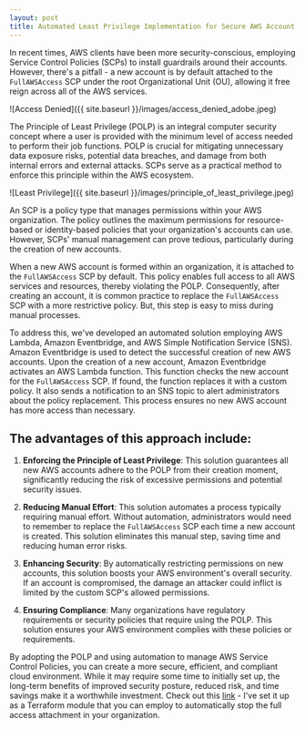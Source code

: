 ```yaml
---
layout: post
title: Automated Least Privilege Implementation for Secure AWS Account Creation
---
```


In recent times, AWS clients have been more security-conscious, employing Service Control Policies (SCPs) to install guardrails around their accounts. However, there's a pitfall - a new account is by default attached to the `FullAWSAccess` SCP under the root Organizational Unit (OU), allowing it free reign across all of the AWS services.

![Access Denied]({{ site.baseurl }}/images/access_denied_adobe.jpeg)

The Principle of Least Privilege (POLP) is an integral computer security concept where a user is provided with the minimum level of access needed to perform their job functions. POLP is crucial for mitigating unnecessary data exposure risks, potential data breaches, and damage from both internal errors and external attacks. SCPs serve as a practical method to enforce this principle within the AWS ecosystem.

![Least Privilege]({{ site.baseurl }}/images/principle_of_least_privilege.jpeg)

An SCP is a policy type that manages permissions within your AWS organization. The policy outlines the maximum permissions for resource-based or identity-based policies that your organization's accounts can use. However, SCPs' manual management can prove tedious, particularly during the creation of new accounts.

When a new AWS account is formed within an organization, it is attached to the `FullAWSAccess` SCP by default. This policy enables full access to all AWS services and resources, thereby violating the POLP. Consequently, after creating an account, it is common practice to replace the `FullAWSAccess` SCP with a more restrictive policy. But, this step is easy to miss during manual processes.

To address this, we've developed an automated solution employing AWS Lambda, Amazon Eventbridge, and AWS Simple Notification Service (SNS). Amazon Eventbridge is used to detect the successful creation of new AWS accounts. Upon the creation of a new account, Amazon Eventbridge activates an AWS Lambda function. This function checks the new account for the `FullAWSAccess` SCP. If found, the function replaces it with a custom policy. It also sends a notification to an SNS topic to alert administrators about the policy replacement. This process ensures no new AWS account has more access than necessary.

## The advantages of this approach include:

1. **Enforcing the Principle of Least Privilege**: This solution guarantees all new AWS accounts adhere to the POLP from their creation moment, significantly reducing the risk of excessive permissions and potential security issues.

2. **Reducing Manual Effort**: This solution automates a process typically requiring manual effort. Without automation, administrators would need to remember to replace the `FullAWSAccess` SCP each time a new account is created. This solution eliminates this manual step, saving time and reducing human error risks.

3. **Enhancing Security**: By automatically restricting permissions on new accounts, this solution boosts your AWS environment's overall security. If an account is compromised, the damage an attacker could inflict is limited by the custom SCP's allowed permissions.

4. **Ensuring Compliance**: Many organizations have regulatory requirements or security policies that require using the POLP. This solution ensures your AWS environment complies with these policies or requirements.

By adopting the POLP and using automation to manage AWS Service Control Policies, you can create a more secure, efficient, and compliant cloud environment. While it may require some time to initially set up, the long-term benefits of improved security posture, reduced risk, and time savings make it a worthwhile investment. Check out this [link](https://github.com/joebywan/tfmodules/tree/main/auto_Remove_Full_Access_SCP) - I've set it up as a Terraform module that you can employ to automatically stop the full access attachment in your organization.